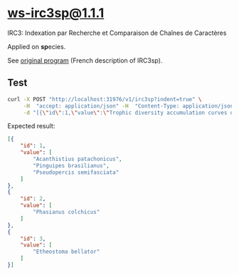 # ws-irc3sp@1.1.1

IRC3: Indexation par Recherche et Comparaison de Chaînes de Caractères

Applied on **sp**ecies.

See [original
program](https://gitbucket.inist.fr/scodex/IRC3/tree/master/IRC3sp) (French
description of IRC3sp).

## Test

```bash
curl -X POST "http://localhost:31976/v1/irc3sp?indent=true" \
     -H  "accept: application/json" -H  "Content-Type: application/json" \
     -d "[{\"id\":1,\"value\":\"Trophic diversity accumulation curves of (a) Pseudopercis semifasciata, (b) Acanthistius patachonicus and (c) Pinguipes brasilianus. Horizontal lines show Brillouin diversity index (Hz) values (Hz± 0·05 Hz) and the vertical line shows a value n- 2 (n = number of stomachs).\"},{\"id\":2,\"value\":\"Phasianus colchicus/versicolor: in our study, the best match.\"},{\"id\":3,\"value\":\"short lower jaw in Etheostoma bellator Suttkus\"}]"
```

Expected result:

```json
[{
    "id": 1,
    "value": [
        "Acanthistius patachonicus",
        "Pinguipes brasilianus",
        "Pseudopercis semifasciata"
    ]
},
{
    "id": 2,
    "value": [
        "Phasianus colchicus"
    ]
},
{
    "id": 3,
    "value": [
        "Etheostoma bellator"
    ]
}]
```
